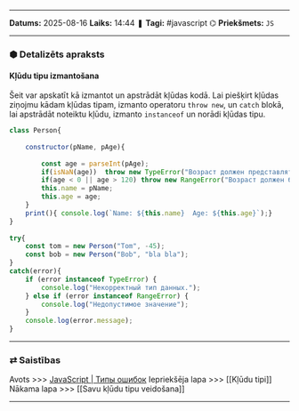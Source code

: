 ___

**Datums:** 2025-08-16
**Laiks:** 14:44
❚ **Tagi:** #javascript 
⌬ **Priekšmets:**  `JS`

---
### ⬢ Detalizēts apraksts
#### Kļūdu tipu izmantošana

Šeit var apskatīt kā izmantot un apstrādāt kļūdas kodā. Lai piešķirt kļūdas ziņojmu kādam kļūdas tipam, izmanto operatoru `throw new`, un `catch` blokā, lai apstrādāt noteiktu kļūdu, izmanto `instanceof` un norādi kļūdas tipu.

```js
class Person{
  
    constructor(pName, pAge){
         
        const age = parseInt(pAge);
        if(isNaN(age))  throw new TypeError("Возраст должен представлять число");
        if(age < 0 || age > 120) throw new RangeError("Возраст должен быть больше 0 и меньше 120");
        this.name = pName;
        this.age = age;
    }
    print(){ console.log(`Name: ${this.name}  Age: ${this.age}`);}
}
     
try{
    const tom = new Person("Tom", -45);
    const bob = new Person("Bob", "bla bla");
}
catch(error){   
    if (error instanceof TypeError) {
        console.log("Некорректный тип данных.");
    } else if (error instanceof RangeError) {
        console.log("Недопустимое значение");
    }
    console.log(error.message);
}
```

---
### ⇄ Saistības

Avots >>> [JavaScript \| Типы ошибок](https://metanit.com/web/javascript/16.3.php)
Iepriekšēja lapa >>> [[Kļūdu tipi]]
Nākama lapa >>> [[Savu kļūdu tipu veidošana]]

---